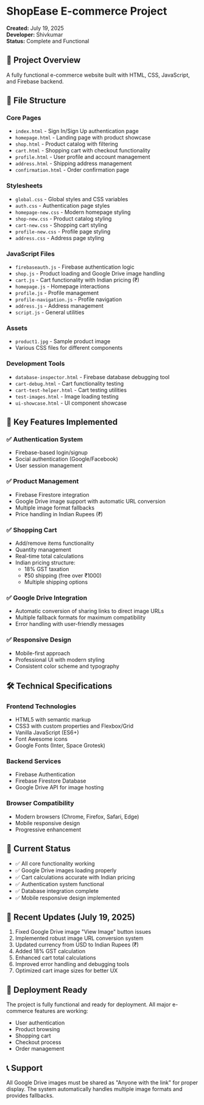 # ShopEase E-commerce Project
**Created:** July 19, 2025  
**Developer:** Shivkumar  
**Status:** Complete and Functional

## 🚀 Project Overview
A fully functional e-commerce website built with HTML, CSS, JavaScript, and Firebase backend.

## 📁 File Structure

### Core Pages
- `index.html` - Sign In/Sign Up authentication page
- `homepage.html` - Landing page with product showcase
- `shop.html` - Product catalog with filtering
- `cart.html` - Shopping cart with checkout functionality
- `profile.html` - User profile and account management
- `address.html` - Shipping address management
- `confirmation.html` - Order confirmation page

### Stylesheets
- `global.css` - Global styles and CSS variables
- `auth.css` - Authentication page styles
- `homepage-new.css` - Modern homepage styling
- `shop-new.css` - Product catalog styling
- `cart-new.css` - Shopping cart styling
- `profile-new.css` - Profile page styling
- `address.css` - Address page styling

### JavaScript Files
- `firebaseauth.js` - Firebase authentication logic
- `shop.js` - Product loading and Google Drive image handling
- `cart.js` - Cart functionality with Indian pricing (₹)
- `homepage.js` - Homepage interactions
- `profile.js` - Profile management
- `profile-navigation.js` - Profile navigation
- `address.js` - Address management
- `script.js` - General utilities

### Assets
- `product1.jpg` - Sample product image
- Various CSS files for different components

### Development Tools
- `database-inspector.html` - Firebase database debugging tool
- `cart-debug.html` - Cart functionality testing
- `cart-test-helper.html` - Cart testing utilities
- `test-images.html` - Image loading testing
- `ui-showcase.html` - UI component showcase

## 🔧 Key Features Implemented

### ✅ Authentication System
- Firebase-based login/signup
- Social authentication (Google/Facebook)
- User session management

### ✅ Product Management
- Firebase Firestore integration
- Google Drive image support with automatic URL conversion
- Multiple image format fallbacks
- Price handling in Indian Rupees (₹)

### ✅ Shopping Cart
- Add/remove items functionality
- Quantity management
- Real-time total calculations
- Indian pricing structure:
  - 18% GST taxation
  - ₹50 shipping (free over ₹1000)
  - Multiple shipping options

### ✅ Google Drive Integration
- Automatic conversion of sharing links to direct image URLs
- Multiple fallback formats for maximum compatibility
- Error handling with user-friendly messages

### ✅ Responsive Design
- Mobile-first approach
- Professional UI with modern styling
- Consistent color scheme and typography

## 🛠 Technical Specifications

### Frontend Technologies
- HTML5 with semantic markup
- CSS3 with custom properties and Flexbox/Grid
- Vanilla JavaScript (ES6+)
- Font Awesome icons
- Google Fonts (Inter, Space Grotesk)

### Backend Services
- Firebase Authentication
- Firebase Firestore Database
- Google Drive API for image hosting

### Browser Compatibility
- Modern browsers (Chrome, Firefox, Safari, Edge)
- Mobile responsive design
- Progressive enhancement

## 🚦 Current Status
- ✅ All core functionality working
- ✅ Google Drive images loading properly
- ✅ Cart calculations accurate with Indian pricing
- ✅ Authentication system functional
- ✅ Database integration complete
- ✅ Mobile responsive design implemented

## 🔄 Recent Updates (July 19, 2025)
1. Fixed Google Drive image "View Image" button issues
2. Implemented robust image URL conversion system
3. Updated currency from USD to Indian Rupees (₹)
4. Added 18% GST calculation
5. Enhanced cart total calculations
6. Improved error handling and debugging tools
7. Optimized cart image sizes for better UX

## 🚀 Deployment Ready
The project is fully functional and ready for deployment. All major e-commerce features are working:
- User authentication
- Product browsing
- Shopping cart
- Checkout process
- Order management

## 📞 Support
All Google Drive images must be shared as "Anyone with the link" for proper display.
The system automatically handles multiple image formats and provides fallbacks.
